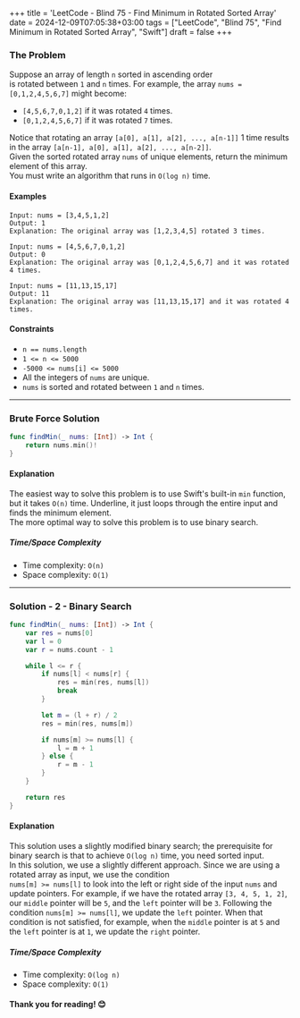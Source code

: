 +++
title = 'LeetCode - Blind 75 - Find Minimum in Rotated Sorted Array'
date = 2024-12-09T07:05:38+03:00
tags = ["LeetCode", "Blind 75", "Find Minimum in Rotated Sorted Array", "Swift"]
draft = false
+++

### The Problem  
Suppose an array of length `n` sorted in ascending order is rotated between `1` and `n` times. For example, the array `nums = [0,1,2,4,5,6,7]` might become:  
* `[4,5,6,7,0,1,2]` if it was rotated `4` times.  
* `[0,1,2,4,5,6,7]` if it was rotated `7` times.  

Notice that rotating an array `[a[0], a[1], a[2], ..., a[n-1]]` 1 time results in the array `[a[n-1], a[0], a[1], a[2], ..., a[n-2]]`.  
Given the sorted rotated array `nums` of unique elements, return the minimum element of this array.  
You must write an algorithm that runs in `O(log n)` time.

#### Examples  
``` 
Input: nums = [3,4,5,1,2]
Output: 1
Explanation: The original array was [1,2,3,4,5] rotated 3 times.
```

```
Input: nums = [4,5,6,7,0,1,2]
Output: 0
Explanation: The original array was [0,1,2,4,5,6,7] and it was rotated 4 times.
```

```
Input: nums = [11,13,15,17]
Output: 11
Explanation: The original array was [11,13,15,17] and it was rotated 4 times.
```

#### Constraints  
* `n == nums.length`  
* `1 <= n <= 5000`  
* `-5000 <= nums[i] <= 5000`  
* All the integers of `nums` are unique.  
* `nums` is sorted and rotated between `1` and `n` times.  

---

### Brute Force Solution  
```swift
func findMin(_ nums: [Int]) -> Int {
    return nums.min()!
}
```

#### Explanation  
The easiest way to solve this problem is to use Swift's built-in `min` function, but it takes `O(n)` time. Underline, it just loops through the entire input and finds the minimum element.  
The more optimal way to solve this problem is to use binary search.

##### Time/Space Complexity  
* Time complexity: `O(n)`  
* Space complexity: `O(1)`  

---

### Solution - 2 - Binary Search  
```swift
func findMin(_ nums: [Int]) -> Int {
    var res = nums[0]
    var l = 0
    var r = nums.count - 1

    while l <= r {
        if nums[l] < nums[r] {
            res = min(res, nums[l])
            break
        }

        let m = (l + r) / 2
        res = min(res, nums[m])

        if nums[m] >= nums[l] {
            l = m + 1
        } else {
            r = m - 1
        }
    }

    return res
}
```  

#### Explanation  
This solution uses a slightly modified binary search; the prerequisite for binary search is that to achieve `O(log n)` time, you need sorted input.  
In this solution, we use a slightly different approach. Since we are using a rotated array as input, we use the condition  
`nums[m] >= nums[l]` to look into the left or right side of the input `nums` and update pointers. For example, if we have the rotated array `[3, 4, 5, 1, 2]`, our `middle` pointer will be `5`, and the `left` pointer will be `3`. Following the condition `nums[m] >= nums[l]`, we update the `left` pointer. When that condition is not satisfied, for example, when the `middle` pointer is at `5` and the `left` pointer is at `1`, we update the `right` pointer.

##### Time/Space Complexity  
* Time complexity: `O(log n)`  
* Space complexity: `O(1)`  

#### Thank you for reading! 😊
